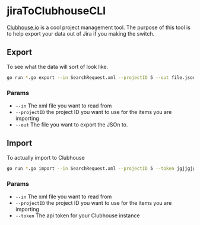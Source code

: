 # jiraToClubhouseCLI

[Clubhouse.io](http://clubhouse.io) is a cool project management tool. The purpose of this tool is to help export your data out of Jira if you making the switch.

## Export
To see what the data will sort of look like.

```bash
go run *.go export --in SearchRequest.xml --projectID 5 --out file.json
```


### Params
 * `--in` The xml file you want to read from
 * `--projectID` the project ID you want to use for the items you are importing
 * `--out` The file you want to export the JSOn to.

## Import

To actually import to Clubhouse

```bash
go run *.go import --in SearchRequest.xml --projectID 5 --token jgjjgjgkkjgjkgjk
```

### Params
 * `--in` The xml file you want to read from
 * `--projectID` the project ID you want to use for the items you are importing
 * `--token` The api token for your Clubhouse instance
